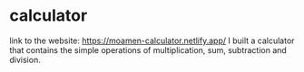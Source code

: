 # calculator
link to the website: https://moamen-calculator.netlify.app/
I built a calculator that contains the simple operations of multiplication, sum, subtraction and division.
